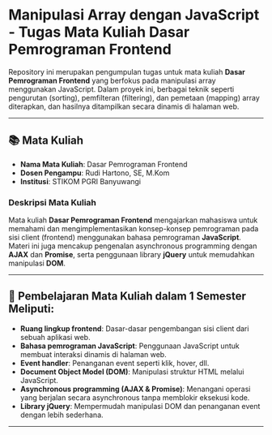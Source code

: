 # Manipulasi Array dengan JavaScript - Tugas Mata Kuliah Dasar Pemrograman Frontend

Repository ini merupakan pengumpulan tugas untuk mata kuliah **Dasar Pemrograman Frontend** yang berfokus pada manipulasi array menggunakan JavaScript. Dalam proyek ini, berbagai teknik seperti pengurutan (sorting), pemfilteran (filtering), dan pemetaan (mapping) array diterapkan, dan hasilnya ditampilkan secara dinamis di halaman web.

---

## 📚 Mata Kuliah

- **Nama Mata Kuliah**: Dasar Pemrograman Frontend
- **Dosen Pengampu**: Rudi Hartono, SE, M.Kom
- **Institusi**: STIKOM PGRI Banyuwangi

### Deskripsi Mata Kuliah

Mata kuliah **Dasar Pemrograman Frontend** mengajarkan mahasiswa untuk memahami dan mengimplementasikan konsep-konsep pemrograman pada sisi client (frontend) menggunakan bahasa pemrograman **JavaScript**. Materi ini juga mencakup pengenalan asynchronous programming dengan **AJAX** dan **Promise**, serta penggunaan library **jQuery** untuk memudahkan manipulasi **DOM**.

---

## 🎯 Pembelajaran Mata Kuliah dalam 1 Semester Meliputi:

- **Ruang lingkup frontend**: Dasar-dasar pengembangan sisi client dari sebuah aplikasi web.
- **Bahasa pemrograman JavaScript**: Penggunaan JavaScript untuk membuat interaksi dinamis di halaman web.
- **Event handler**: Penanganan event seperti klik, hover, dll.
- **Document Object Model (DOM)**: Manipulasi struktur HTML melalui JavaScript.
- **Asynchronous programming (AJAX & Promise)**: Menangani operasi yang berjalan secara asynchronous tanpa memblokir eksekusi kode.
- **Library jQuery**: Mempermudah manipulasi DOM dan penanganan event dengan lebih sederhana.

---
